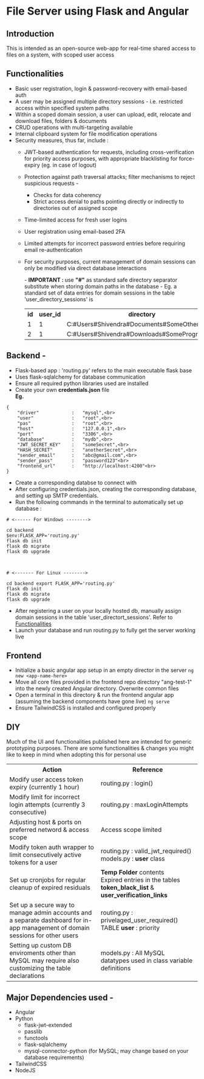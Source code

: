 # File Server using Flask and Angular

 ## Introduction
 
This is intended as an open-source web-app for real-time shared access to files on a system, with scoped user access 

 ## Functionalities 

- Basic user registration, login & password-recovery with email-based auth
- A user may be assigned multiple directory sessions - i.e. restricted access within specified system paths
- Within a scoped domain session, a user can upload, edit, relocate and download files, folders & documents
- CRUD operations with multi-targeting available
- Internal clipboard system for file modification operations
- Security measures, thus far, include :
  - JWT-based authentication for requests, including cross-verification for priority access purposes, with appropriate blacklisting for force-expiry (eg. in case of logout)
  - Protection against path traversal attacks; filter mechanisms to reject suspicious requests - 
    - Checks for data coherency
    - Strict access denial to paths pointing directly or indirectly to directories out of assigned scope
  - Time-limited access for fresh user logins
  - User registration using email-based 2FA
  - Limited attempts for incorrect password entries before requiring email re-authentication
  - <p id='domain-entry'>For security purposes, current management of domain sessions can only be modified via direct database interactions</p>
    - <b>IMPORTANT : </b>use <b>"#"</b> as standard safe directory separator substitute when storing domain paths in the database
    - Eg. a standard set of data entries for domain sessions in the table 'user_directory_sessions' is 
    
    <table>
      <tr>
      <th>id</th>
      <th>user_id</th>
      <th>directory</th>
      </tr>
      
      <tr>
        <td>1</td>
        <td>1</td>
        <td>C:#Users#Shivendra#Documents#SomeOtherFolder</td>
      </tr>

      <tr>
        <td>2</td>
        <td>1</td>
        <td>C:#Users#Shivendra#Downloads#SomeProgram</td>
      </tr>
    </table>




 

## Backend -
- Flask-based app : 'routing.py' refers to the main executable flask base
- Uses flask-sqlalchemy for database communication
- Ensure all required python libraries used are installed
- Create your own **credentials.json** file<br>
  **Eg.**<br>
```
{
    "driver"            :   "mysql",<br>
    "user"              :   "root",<br>
    "pas"               :   "root",<br>
    "host"              :   "127.0.0.1",<br>
    "port"              :   "3306",<br>
    "database"          :   "mydb",<br>
    "JWT_SECRET_KEY"    :   "someSecret",<br>
    "HASH_SECRET"       :   "anotherSecret",<br>
    "sender_email"      :   "abc@gmail.com",<br>
    "sender_pass"       :   "password123"<br>
    "frontend_url"      :   "http://localhost:4200"<br>
}
```

- Create a corresponding databse to connect with
- After configuring credentials.json, creating the corresponding database, and setting up SMTP credentials.
- Run the following commands in the terminal to automatically set up database :
```
# <------ For Windows -------->

cd backend
$env:FLASK_APP='routing.py'
flask db init
flask db migrate
flask db upgrade



# <------- For Linux -------->

cd backend export FLASK_APP='routing.py'
flask db init
flask db migrate
flask db upgrade
```
- After registering a user on your locally hosted db, manually assign domain sessions in the table 'user_directort_sessions'. Refer to [Functionalities](#domain-entry)
- Launch your database and run routing.py to fully get the server working live


## Frontend

- Initialize a basic angular app setup in an empty director in the server
`ng new <app-name-here>`
- Move all core files provided in the frontend repo directory "ang-test-1" into the newly created Angular directory. Overwrite common files
- Open a terminal in this directory & run the frontend angular app (assuming the backend components have gone live)
`ng serve`
- Ensure TailwindCSS is installed and configured properly


## DIY
Much of the UI and functionalities published here are intended for generic prototyping purposes. There are some functionalities & changes you might like to keep in mind when adopting this for personal use<br>
<table>
<tr>
 <th>Action</th>
 <th>Reference</th>
</tr>
 
 <tr>
  <td>Modify user access token expiry (currently 1 hour)</td>
  <td>routing.py : login()</td>
 </tr>

 <tr>
  <td>Modify limit for incorrect login attempts (currently 3 consecutive)</td>
  <td>routing.py : maxLoginAttempts</td>
 </tr>
 
 <tr>
  <td>Adjusting host & ports on preferred netword & access scope</td>
  <td>Access scope limited</td>
 </tr>
 
 <tr>
  <td>Modify token auth wrapper to limit consecutively active tokens for a user</td>
  <td>routing.py : valid_jwt_required()<br>models.py : <b>user</b> class</td>
 </tr>
 
 <tr>
  <td>Set up cronjobs for regular cleanup of expired residuals</td>
  <td><b>Temp Folder</b> contents<br>Expired entries in the tables <b>token_black_list</b> & <b>user_verification_links</b></td>
 </tr>
 
 <tr>
  <td>Set up a secure way to manage admin accounts and a separate dashboard for in-app management of domain sessions for other users</td>
  <td>routing.py : privelaged_user_required()<br>TABLE <b>user</b> : priority</td>
 </tr>

 <tr>
  <td>Setting up custom DB enviroments other than MySQL may require also customizing the table declarations</td>
  <td>models.py : All MySQL datatypes used in class variable definitions</td>
 </tr>
</table>

## Major Dependencies used - 
- Angular
- Python
  - flask-jwt-extended
  - passlib
  - functools
  - flask-sqlalchemy
  - mysql-connector-python (for MySQL; may change based on your database requirements)
- TailwindCSS
- NodeJS

